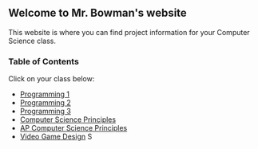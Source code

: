 ## Welcome to Mr. Bowman's website

This website is where you can find project information for your Computer Science class.

### Table of Contents

Click on your class below:

* [Programming 1](./cp1/home.md)
* [Programming 2](./cp2/home.md)
* [Programming 3](./cp3/home.md)
* [Computer Science Principles](./csp/home.md)
* [AP Computer Science Principles](./ap_csp/home.md)
* [Video Game Design](./vgd/home.md)
S
